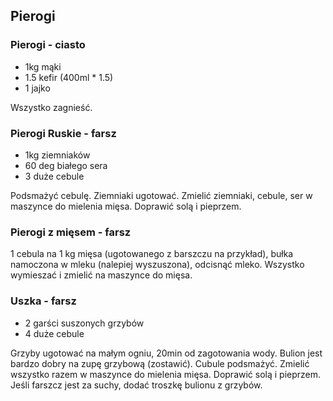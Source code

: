 ## Pierogi

### Pierogi - ciasto
- 1kg mąki
- 1.5 kefir (400ml * 1.5)
- 1 jajko

Wszystko zagnieść.

### Pierogi Ruskie - farsz
- 1kg ziemniaków
- 60 deg białego sera
- 3 duże cebule

Podsmażyć cebulę. Ziemniaki ugotować. Zmielić ziemniaki, cebule, ser w maszynce do mielenia mięsa. Doprawić solą i pieprzem.

### Pierogi z mięsem - farsz
1 cebula na 1 kg mięsa (ugotowanego z barszczu na przykład), bułka namoczona w mleku (nalepiej wyszuszona), odcisnąć mleko. Wszystko wymieszać i zmielić na maszynce do mięsa.

### Uszka - farsz
- 2 garści suszonych grzybów
- 4 duże cebule

Grzyby ugotować na małym ogniu, 20min od zagotowania wody. Bulion jest bardzo dobry na zupę grzybową (zostawić). Cubule podsmażyć. Zmielić wszystko razem w maszynce do mielenia mięsa. Doprawić solą i pieprzem. Jeśli farszcz jest za suchy, dodać troszkę bulionu z grzybów.

